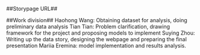 ##Storypage URL##

##Work division##
Haohong Wang: Obtaining dataset for analysis, doing preliminary data analysis
Tian Tian: Problem clarification, drawing framework for the project and proposing models to implement 
Suying Zhou: Writing up the data story, designing the webpage and preparing the final presentation 
Mariia Eremina: model implementation and results analysis.



